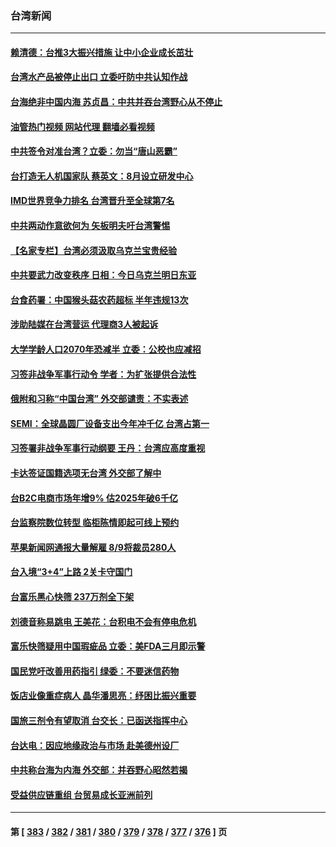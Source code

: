 ### 台湾新闻
---
#### [赖清德：台推3大振兴措施 让中小企业成长茁壮](../../pages/ncid1349361/n13760159.md?06160045) 
#### [台湾水产品被停止出口 立委吁防中共认知作战](../../pages/ncid1349361/n13759947.md?06160045) 
#### [台海绝非中国内海  苏贞昌：中共并吞台湾野心从不停止](../../pages/ncid1349361/n13760094.md?06160045) 
#### [油管热门视频 网站代理 翻墙必看视频](http://209.222.30.114:81/youtube.html?06160045)
#### [中共签令对准台湾？立委：勿当“唐山恶霸”](../../pages/ncid1349361/n13760102.md?06160045) 
#### [台打造无人机国家队 蔡英文：8月设立研发中心](../../pages/ncid1349361/n13760031.md?06160045) 
#### [IMD世界竞争力排名 台湾晋升至全球第7名](../../pages/ncid1349361/n13759797.md?06160045) 
#### [中共两动作意欲何为 矢板明夫吁台湾警惕](../../pages/ncid1349361/n13759675.md?06160045) 
#### [【名家专栏】台湾必须汲取乌克兰宝贵经验](../../pages/ncid1349361/n13759403.md?06160045) 
#### [中共要武力改变秩序 日相：今日乌克兰明日东亚](../../pages/ncid1349361/n13759553.md?06160045) 
#### [台食药署：中国猴头菇农药超标 半年违规13次](../../pages/ncid1349361/n13759500.md?06160045) 
#### [涉助陆媒在台湾营运 代理商3人被起诉](../../pages/ncid1349361/n13759478.md?06160045) 
#### [大学学龄人口2070年恐减半 立委：公校也应减招](../../pages/ncid1349361/n13759498.md?06160045) 
#### [习签非战争军事行动令 学者：为扩张提供合法性](../../pages/ncid1349361/n13759395.md?06160045) 
#### [俄附和习称“中国台湾” 外交部谴责：不实表述](../../pages/ncid1349361/n13759368.md?06160045) 
#### [SEMI：全球晶圆厂设备支出今年冲千亿 台湾占第一](../../pages/ncid1349361/n13759386.md?06160045) 
#### [习签署非战争军事行动纲要 王丹：台湾应高度重视](../../pages/ncid1349361/n13759383.md?06160045) 
#### [卡达签证国籍选项无台湾 外交部了解中](../../pages/ncid1349361/n13759467.md?06160045) 
#### [台B2C电商市场年增9% 估2025年破6千亿](../../pages/ncid1349361/n13759482.md?06160045) 
#### [台监察院数位转型 临柜陈情即起可线上预约](../../pages/ncid1349361/n13759484.md?06160045) 
#### [苹果新闻网通报大量解雇 8/9将裁员280人](../../pages/ncid1349361/n13759480.md?06160045) 
#### [台入境“3+4”上路 2关卡守国门](../../pages/ncid1349361/n13759447.md?06160045) 
#### [台富乐黑心快筛 237万剂全下架](../../pages/ncid1349361/n13759452.md?06160045) 
#### [刘德音称易跳电 王美花：台积电不会有停电危机](../../pages/ncid1349361/n13759434.md?06160045) 
#### [富乐快筛疑用中国瑕疵品 立委：美FDA三月即示警](../../pages/ncid1349361/n13759458.md?06160045) 
#### [国民党吁改善用药指引 绿委：不要迷信药物](../../pages/ncid1349361/n13759455.md?06160045) 
#### [饭店业像重症病人 晶华潘思亮：纾困比振兴重要](../../pages/ncid1349361/n13759450.md?06160045) 
#### [国旅三剂令有望取消 台交长：已函送指挥中心](../../pages/ncid1349361/n13759457.md?06160045) 
#### [台达电：因应地缘政治与市场 赴美德州设厂](../../pages/ncid1349361/n13759435.md?06160045) 
#### [中共称台海为内海 外交部：并吞野心昭然若揭](../../pages/ncid1349361/n13759436.md?06160045) 
#### [受益供应链重组 台贸易成长亚洲前列](../../pages/ncid1349361/n13759410.md?06160045) 

---
#### 第 [ [383](./383.md?06160045) / [382](./382.md?06160045) / [381](./381.md?06160045) / [380](./380.md?06160045) / [379](./379.md?06160045) / [378](./378.md?06160045) / [377](./377.md?06160045) / [376](./376.md?06160045) ] 页
